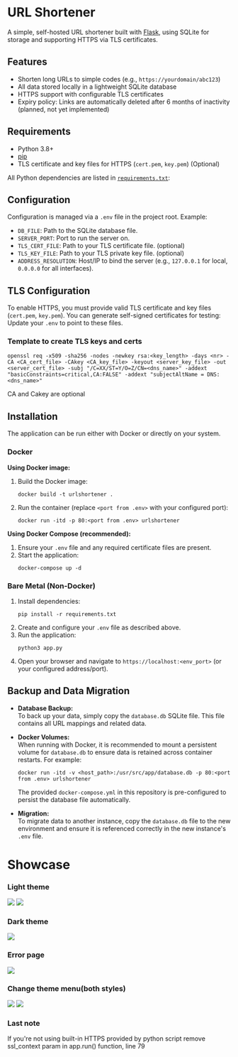 # URL Shortener

A simple, self-hosted URL shortener built with [Flask](https://flask.palletsprojects.com/), using SQLite for storage and supporting HTTPS via TLS certificates.

## Features

- Shorten long URLs to simple codes (e.g., `https://yourdomain/abc123`)
- All data stored locally in a lightweight SQLite database
- HTTPS support with configurable TLS certificates
- Expiry policy: Links are automatically deleted after 6 months of inactivity (planned, not yet implemented)

## Requirements

- Python 3.8+
- [pip](https://pip.pypa.io/en/stable/)
- TLS certificate and key files for HTTPS (`cert.pem`, `key.pem`) (Optional)

All Python dependencies are listed in [`requirements.txt`](requirements.txt):

## Configuration

Configuration is managed via a `.env` file in the project root. Example:
- `DB_FILE`: Path to the SQLite database file.
- `SERVER_PORT`: Port to run the server on.
- `TLS_CERT_FILE`: Path to your TLS certificate file. (optional)
- `TLS_KEY_FILE`: Path to your TLS private key file. (optional)
- `ADDRESS_RESOLUTION`: Host/IP to bind the server (e.g., `127.0.0.1` for local, `0.0.0.0` for all interfaces).

## TLS Configuration

To enable HTTPS, you must provide valid TLS certificate and key files (`cert.pem`, `key.pem`). You can generate self-signed certificates for testing: Update your `.env` to point to these files.

### Template to create TLS keys and certs

```
openssl req -x509 -sha256 -nodes -newkey rsa:<key_length> -days <nr> -CA <CA_cert_file> -CAkey <CA_key_file> -keyout <server_key_file> -out <server_cert_file> -subj "/C=XX/ST=Y/O=Z/CN=<dns_name>" -addext "basicConstraints=critical,CA:FALSE" -addext "subjectAltName = DNS:<dns_name>"
```

CA and Cakey are optional

## Installation

The application can be run either with Docker or directly on your system.

### Docker

**Using Docker image:**

1. Build the Docker image:
    ```
    docker build -t urlshortener .
    ```
2. Run the container (replace `<port from .env>` with your configured port):
    ```
    docker run -itd -p 80:<port from .env> urlshortener
    ```

**Using Docker Compose (recommended):**

1. Ensure your `.env` file and any required certificate files are present.
2. Start the application:
    ```
    docker-compose up -d
    ```

### Bare Metal (Non-Docker)

1. Install dependencies:
    ```
    pip install -r requirements.txt
    ```
2. Create and configure your `.env` file as described above.
3. Run the application:
    ```
    python3 app.py
    ```
4. Open your browser and navigate to `https://localhost:<env_port>` (or your configured address/port).

## Backup and Data Migration

- **Database Backup:**  
  To back up your data, simply copy the `database.db` SQLite file. This file contains all URL mappings and related data.

- **Docker Volumes:**  
  When running with Docker, it is recommended to mount a persistent volume for `database.db` to ensure data is retained across container restarts. For example:
    ```
    docker run -itd -v <host_path>:/usr/src/app/database.db -p 80:<port from .env> urlshortener
    ```
  The provided `docker-compose.yml` in this repository is pre-configured to persist the database file automatically.

- **Migration:**  
  To migrate data to another instance, copy the `database.db` file to the new environment and ensure it is referenced correctly in the new instance's `.env` file.

# Showcase
### Light theme
![](assets/1.png)
![](assets/2.png)
### Dark theme
![](assets/3.png)
### Error page
![](assets/error.png)
### Change theme menu(both styles)
![](assets/light_menu.png)
![](assets/theme_menu.png)

### Last note
If you're not using built-in HTTPS provided by python script remove ssl_context param in app.run() function, line 79